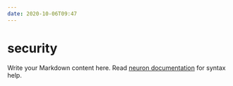 ```yaml
---
date: 2020-10-06T09:47
---
```


# security

Write your Markdown content here. Read [neuron documentation](https://neuron.zettel.page/2011404.html) for syntax help.

